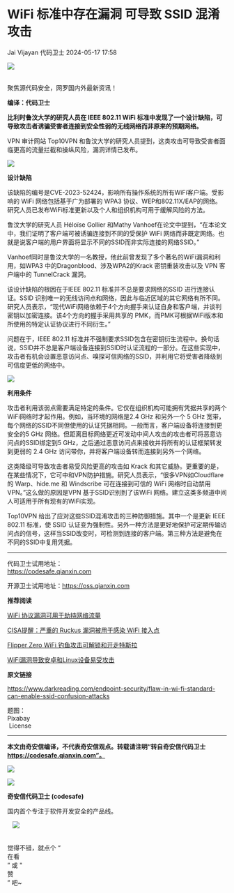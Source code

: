 #  WiFi 标准中存在漏洞 可导致 SSID 混淆攻击   
Jai Vijayan  代码卫士   2024-05-17 17:58  
  
![](https://mmbiz.qpic.cn/mmbiz_gif/Az5ZsrEic9ot90z9etZLlU7OTaPOdibteeibJMMmbwc29aJlDOmUicibIRoLdcuEQjtHQ2qjVtZBt0M5eVbYoQzlHiaw/640?wx_fmt=gif "")  
  
   
聚焦源代码安全，网罗国内外最新资讯！  
  
**编译：代码卫士**  
  
  
**比利时鲁汶大学的研究人员在 IEEE 802.11 WiFi 标准中发现了一个设计缺陷，可导致攻击者诱骗受害者连接到安全性弱的无线网络而非原来的预期网络。**  
  
  
  
VPN 审计网站 Top10VPN 和鲁汶大学的研究人员提到，这类攻击可导致受害者面临更高的流量拦截和操纵风险，漏洞详情已发布。  
  
  
![](https://mmbiz.qpic.cn/mmbiz_gif/oBANLWYScMR1C4vV9gtrO2Fm0xib5KeOOfpGmibyvuTsgIR9SooFTI07ODEb9xmwibcaJERFPbPuNPPkHv3t0YHMQ/640?wx_fmt=gif&from=appmsg "")  
  
**设计缺陷**  
  
  
  
  
  
该缺陷的编号是CVE-2023-52424，影响所有操作系统的所有WiFi客户端。受影响的 WiFi 网络包括基于广为部署的 WPA3 协议、WEP和802.11X/EAP的网络。研究人员已发布WiFi标准更新以及个人和组织机构可用于缓解风险的方法。  
  
鲁汶大学的研究人员 Héloïse Gollier 和Mathy Vanhoef在论文中提到，“在本论文中，我们证明了客户端可被诱骗连接到不同的受保护 WiFi 网络而非既定网络。也就是说客户端的用户界面将显示不同的SSID而非实际连接的网络SSID。”  
  
Vanhoef同时是鲁汶大学的一名教授，他此前曾发现了多个著名的WiFi漏洞和利用，如WPA3 中的Dragonblood、涉及WPA2的Krack 密钥重装攻击以及 VPN 客户端中的 TunnelCrack 漏洞。  
  
该设计缺陷的根因在于IEEE 802.11 标准并不总是要求网络的SSID 进行连接认证。SSID 识别唯一的无线访问点和网络，因此与临近区域的其它网络有所不同。研究人员表示，“现代WiFi网络依赖于4个方向握手来认证自身和客户端，并谈判密钥以加密连接。该4个方向的握手采用共享的 PMK，而PMK可根据WiFi版本和所使用的特定认证协议进行不同衍生。”  
  
问题在于，IEEE 802.11 标准并不强制要求SSID包含在密钥衍生流程中。换句话说，SSID并不总是客户端设备连接到SSID时认证流程的一部分。在这些实现中，攻击者有机会设置恶意访问点、嗅探可信网络的SSID，并利用它将受害者降级到可信度更低的网络中。  
  
  
![](https://mmbiz.qpic.cn/mmbiz_gif/oBANLWYScMR1C4vV9gtrO2Fm0xib5KeOOfpGmibyvuTsgIR9SooFTI07ODEb9xmwibcaJERFPbPuNPPkHv3t0YHMQ/640?wx_fmt=gif&from=appmsg "")  
  
**利用条件**  
  
  
  
  
  
攻击者利用该弱点需要满足特定的条件。它仅在组织机构可能拥有凭据共享的两个WiFi网络时才起作用。例如，当环境的网络是2.4 GHz 和另外一个 5 GHz 宽带，每个网络的SSID不同但使用的认证凭据相同。一般而言，客户端设备将连接到更安全的5 GHz 网络。但距离目标网络更近可发动中间人攻击的攻击者可将恶意访问点的SSID绑定到5 GHz，之后通过恶意访问点来接收并将所有的认证框架转发到更弱的 2.4 GHz 访问带你，并将客户端设备转而连接到另外一个网络。  
  
这类降级可导致攻击者易受风险更高的攻击如 Krack 和其它威胁。更重要的是，在某些情况下，它可中和VPN防护措施。研究人员表示，“很多VPN如Cloudflare 的 Warp、hide.me 和 Windscribe 可在连接到可信的 WiFi 网络时自动禁用VPN。”这么做的原因是VPN 基于SSID识别到了该WiFi 网络。建立这类多频道中间人可适用于所有现有的WiFi实现。  
  
Top10VPN 给出了应对这些SSID混淆攻击的三种防御措施。其中一个是更新 IEEE 802.11 标准，使 SSID 认证变为强制性。另外一种方法是更好地保护可定期传输访问点的信号，这样当SSID改变时，可检测到连接的客户端。第三种方法是避免在不同的SSID中复用凭据。  
  
  
****  
代码卫士试用地址：  
https://codesafe.qianxin.com  
  
开源卫士试用地址：https://oss.qianxin.com  
  
  
  
  
  
  
  
  
  
  
  
  
**推荐阅读**  
  
[WiFi 协议漏洞可用于劫持网络流量](http://mp.weixin.qq.com/s?__biz=MzI2NTg4OTc5Nw==&mid=2247516076&idx=2&sn=7aa0709e9df4a0d8c797ce6c54547971&chksm=ea948ec6dde307d069669905324ed5495a07a93a3b8b7382f3bd7a98c0ca31d2a53d56e329c5&scene=21#wechat_redirect)  
  
  
[CISA提醒：严重的 Ruckus 漏洞被用于感染 WiFi 接入点](http://mp.weixin.qq.com/s?__biz=MzI2NTg4OTc5Nw==&mid=2247516487&idx=2&sn=a0bd3a1e5ae0747b856ff42a50636fa1&chksm=ea94b02ddde3393b8a0a1ef90ddb1b3ee7f686b99ca6be0fbe36815c0c1d139cd46fda753f61&scene=21#wechat_redirect)  
  
  
[Flipper Zero WiFi 钓鱼攻击可解锁和开走特斯拉](http://mp.weixin.qq.com/s?__biz=MzI2NTg4OTc5Nw==&mid=2247519025&idx=1&sn=767127cd1ed21591b30ff37097d63531&chksm=ea94ba5bdde3334dc67e99c8a398ba118bb96444b8a37f7c9b77069103eedf9b1e2fdcb2edaa&scene=21#wechat_redirect)  
  
  
[WiFi漏洞导致安卓和Linux设备易受攻击](http://mp.weixin.qq.com/s?__biz=MzI2NTg4OTc5Nw==&mid=2247518892&idx=2&sn=21e7796662495b4b807b3393dafd9890&chksm=ea94bbc6dde332d07356a2e54be40ffbdc88a3cac47f21912107d477815155335555fe2c827d&scene=21#wechat_redirect)  
  
  
  
  
**原文链接**  
  
  
https://www.darkreading.com/endpoint-security/flaw-in-wi-fi-standard-can-enable-ssid-confusion-attacks  
  
  
题图：  
Pixabay  
 License  
  
****  
**本文由奇安信编译，不代表奇安信观点。转载请注明“转自奇安信代码卫士 https://codesafe.qianxin.com”。**  
  
  
  
  
![](https://mmbiz.qpic.cn/mmbiz_jpg/oBANLWYScMSf7nNLWrJL6dkJp7RB8Kl4zxU9ibnQjuvo4VoZ5ic9Q91K3WshWzqEybcroVEOQpgYfx1uYgwJhlFQ/640?wx_fmt=jpeg "")  
  
![](https://mmbiz.qpic.cn/mmbiz_jpg/oBANLWYScMSN5sfviaCuvYQccJZlrr64sRlvcbdWjDic9mPQ8mBBFDCKP6VibiaNE1kDVuoIOiaIVRoTjSsSftGC8gw/640?wx_fmt=jpeg "")  
  
**奇安信代码卫士 (codesafe)**  
  
国内首个专注于软件开发安全的产品线。  
  
   ![](https://mmbiz.qpic.cn/mmbiz_gif/oBANLWYScMQ5iciaeKS21icDIWSVd0M9zEhicFK0rbCJOrgpc09iaH6nvqvsIdckDfxH2K4tu9CvPJgSf7XhGHJwVyQ/640?wx_fmt=gif "")  
  
   
觉得不错，就点个 “  
在看  
” 或 "  
赞  
” 吧~  
  
